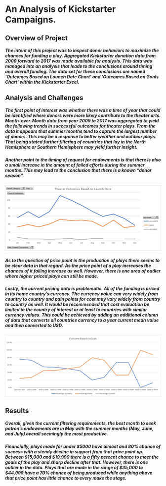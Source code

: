 # An Analysis of Kickstarter Campaigns.
## Overview of Project
##### The intent of this project was to inspect donor behaviors to maximize the chances for funding a play. Aggregated Kickstarter donation data from 2009 forward to 2017 was made available for analysis. This data was managed into an analysis that leads to the conclusions around timing and overall funding.  The data set for these conclusions are named 'Outcomes Based on Launch Date Chart' and 'Outcomes Based on Goals Chart' within the Kickstarter Excel.

## Analysis and Challenges

##### The first point of interest was whether there was a time of year that could be identified where donors were more likely contribute to the theater arts. Month-over-Month data from year 2009 to 2017 was aggregated to yield the following trends in successful outcomes for theater plays. From the data it appears that summer months tend to capture the largest number of donors. This may be a response to better weather and outdoor plays. That being stated further filtering of countries that lay in the North Hemisphere or Southern Hemisphere may yield further insight.

##### Another point to the timing of request for endowments is that there is also a small increase in the amount of failed efforts during the summer months. This may lead to the conclusion that there is a known “donor season”.

![](Theater_Outcomes_vs_Launch.png)

##### As to the question of price point in the production of plays there seems to be clear data in that regard. As the price point of a play increases the chances of it failing increase as well. However, there is one area of outlier where higher priced plays can still be made.

##### Lastly, the current pricing data is problematic. All of the funding is priced in its home country’s currency.  The currency value can very widely from country to country and pain points for cost may vary widely from country to country as well. It would be recommended that cost evaluation be limited to the country of interest or at least to countries with similar currency values. This could be achieved by adding an additional column of data that converts all countries currency to a year current mean value and then converted to USD.

![](Outcomes_vs_Goals.png)

##  Results
##### Overall, given the current filtering requirements, the best month to seek patron’s endowments are in May with the summer months (May, June, and July) overall seemingly the most productive.

##### Financially, plays made for under $5000 have almost and 80% chance of success with a steady decline in support from that price point up.  Between $15,000 and $19,999 there is a fifty percent chance to meet the goals of the play and sharp decline after that. However, there is one outlier in the data. Plays that are made in the range of $35,000 to $44,999 have a 70% chance of being produced while anything above that price point has little chance to every make the stage.



